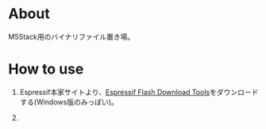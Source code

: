 # About
M5Stack用のバイナリファイル置き場。

# How to use
1. Espressif本家サイトより、[Espressif Flash Download Tools](https://www.espressif.com/en/support/download/other-tools?keys=Flash+Download+Tools)をダウンロードする(Windows版のみっぽい)。

2. 

